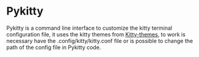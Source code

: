 # Pykitty

Pykitty is a command line interface to customize the kitty terminal configuration file, it uses the kitty themes from [Kitty-themes](https://github.com/dexpota/kitty-themes), to work is necessary have the .config/kitty/kitty.conf file or is possible to change the path of the config file in Pykitty code.
